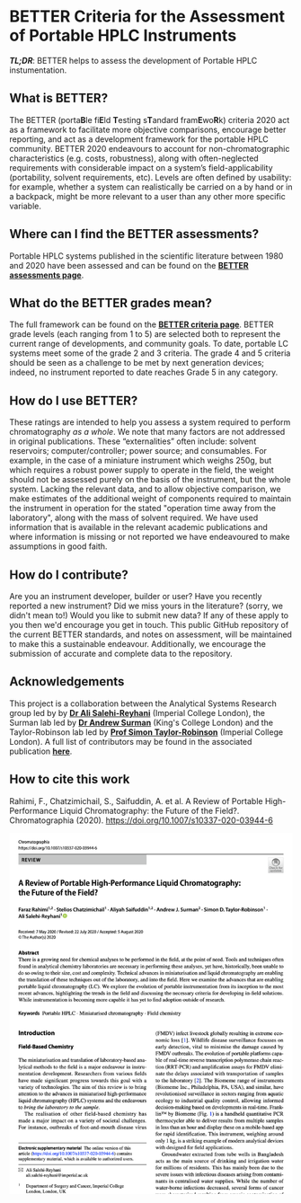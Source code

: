 # BETTER Criteria for the Assessment of Portable HPLC Instruments

**_TL;DR_**: BETTER helps to assess the development of Portable HPLC instumentation.

## What is BETTER?
The BETTER (porta**B**le fi**E**ld **T**esting s**T**andard fram**E**wo**R**k) criteria 2020 act as a framework to facilitate more objective comparisons, encourage better reporting, and act as a development framework for the portable HPLC community. BETTER 2020 endeavours to account for non-chromatographic characteristics (e.g. costs, robustness), along with often-neglected requirements with considerable impact on a system’s field-applicability (portability, solvent requirements, etc). Levels are often defined by usability: for example, whether a system can realistically be carried on a by hand or in a backpack, might be more relevant to a user than any other more specific variable.

## Where can I find the BETTER assessments?
Portable HPLC systems published in the scientific literature between 1980 and 2020 have been assessed and can be found on the [**BETTER assessments page**](https://github.com/BETTER-HPLC/better-hplc.github.io/blob/master/better-2020/better-2020-assessments.md).

## What do the BETTER grades mean?
The full framework can be found on the [**BETTER criteria page**](https://github.com/BETTER-HPLC/better-hplc.github.io/blob/master/better-2020/better-2020-criteria.md). BETTER grade levels (each ranging from 1 to 5) are selected both to represent the current range of developments, and community goals. To date, portable LC systems meet some of the grade 2 and 3 criteria. The grade 4 and 5 criteria should be seen as a challenge to be met by next generation devices; indeed, no instrument reported to date reaches Grade 5 in any category. 

## How do I use BETTER?
These ratings are intended to help you assess a system required to perform chromatography *as a whole*. We note that many factors are not addressed in original publications. These “externalities” often include: solvent reservoirs; computer/controller; power source; and consumables. For example, in the case of a miniature instrument which weighs 250g, but which requires a robust power supply to operate in the field, the weight should not be assessed purely on the basis of the instrument, but the whole system. Lacking the relevant data, and to allow objective comparison, we make estimates of the additional weight of components required to maintain the instrument in operation for the stated "operation time away from the laboratory", along with the mass of solvent required. We have used information that is available in the relevant academic publications and where information is missing or not reported we have endeavoured to make assumptions in good faith. 

## How do I contribute?
Are you an instrument developer, builder or user? Have you recently reported a new instrument? Did we miss yours in the literature? (sorry, we didn't mean to!) Would you like to submit new data? If any of these apply to you then we'd encourage you get in touch. This public GitHub repository of the current BETTER standards, and notes on assessment, will be maintained to make this a sustainable endeavour. Additionally, we encourage the submission of accurate and complete data to the repository. 

## Acknowledgements
This project is a collaboration between the Analytical Systems Research group led by by [**Dr Ali Salehi-Reyhani**][1] (Imperial College London), the Surman lab led by [**Dr Andrew Surman**][2] (King's College London) and the Taylor-Robinson lab led by [**Prof Simon Taylor-Robinson**][3] (Imperial College London). A full list of contributors may be found in the associated publication [**here**](https://doi.org/10.1007/s10337-020-03944-6).

## How to cite this work
Rahimi, F., Chatzimichail, S., Saifuddin, A. et al. A Review of Portable High-Performance Liquid Chromatography: the Future of the Field?. Chromatographia (2020). https://doi.org/10.1007/s10337-020-03944-6

[![](https://github.com/better-hplc/better-hplc.github.io/blob/master/chromatographia2020.png)](https://doi.org/10.1007/s10337-020-03944-6)

[1]: https://www.imperial.ac.uk/people/ali.salehi-reyhani
[2]: https://www.kcl.ac.uk/people/andrew-surman
[3]: https://www.imperial.ac.uk/people/s.taylor-robinson
